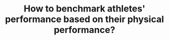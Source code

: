 ---
id: question-10
title: How to benchmark athletes' performance based on their physical performance?
theme: sports science
theme_sub_category: performance analysis
application: skill acquisition and coaching
empty: predict athlete's progression trajectories
data_question_type: descriptive
categorical_ordinal: categorical_ordinal
continuous_count: continuous_count
data_method_1: clustering
data_expertise_required_1: clustering
datasets_description: continuous performance data over time with effect from
  environment (e.g., wind, current etc)
expert_1: Paul Wu
reference: "https://doi.org/10.1080/17461391.2014.893020 "
reference_2: https://doi.org/10.1123/ijspp.2014-0431

---